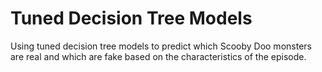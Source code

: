 # Tuned Decision Tree Models

Using tuned decision tree models to predict which Scooby Doo monsters are real and which are fake based on the characteristics of the episode.
